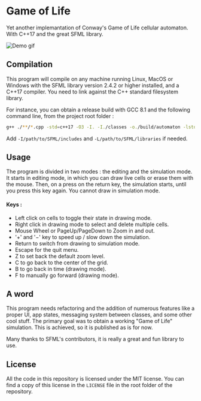 # Game of Life
Yet another implemantation of Conway's Game of Life cellular automaton.
With C++17 and the great SFML library.

![Demo gif](https://assets.futuredevs.xyz/img/github/automaton/automaton.gif)


## Compilation
This program will compile on any machine running Linux, MacOS or Windows with the SFML library version 2.4.2 or higher installed, and a C++17 compiler.
You need to link against the C++ standard filesystem library.

For instance, you can obtain a release build with GCC 8.1 and the following command line, from the project root folder :

```bash
g++ ./**/*.cpp -std=c++17 -O3 -I. -I./classes -o./build/automaton -lstdc++fs -lsfml-graphics -lsfml-window -lsfml-system
```

Add `-I/path/to/SFML/includes` and `-L/path/to/SFML/libraries` if needed.

## Usage
The program is divided in two modes : the editing and the simulation mode. It starts in editing mode, in which you can draw live cells or erase them with the mouse. Then, on a press on the return key, the simulation starts, until you press this key again. You cannot draw in simulation mode.

#### Keys :
+ Left click on cells to toggle their state in drawing mode.
+ Right click in drawing mode to select and delete multiple cells.
+ Mouse Wheel or PageUp/PageDown to Zoom in and out.
+ '+' and '−' key to speed up / slow down the simulation.
+ Return to switch from drawing to simulation mode.
+ Escape for the quit menu.
+ Z to set back the default zoom level.
+ C to go back to the center of the grid.
+ B to go back in time (drawing mode).
+ F to manually go forward (drawing mode).


## A word
This program needs refactoring and the addition of numerous features like a proper UI, app states, messaging system between classes, and some other cool stuff.
The primary goal was to obtain a working "Game of Life" simulation. This is achieved, so it is published as is for now.

Many thanks to SFML's contributors, it is really a great and fun library to use.


## License
All the code in this repository is licensed under the MIT license. You can find a copy of this license in the `LICENSE` file in the root folder of the repository.

